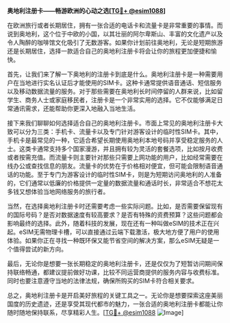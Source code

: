 **奥地利注册卡——畅游欧洲的心动之选[[TG💪+ @esim1088](https://t.me/s/esim1088)]**

在欧洲旅行或者长期居住，拥有一张合适的电话卡和流量卡是非常重要的事情。而说到奥地利，这个位于中欧的小国，以其壮丽的阿尔卑斯山、丰富的文化遗产以及令人陶醉的咖啡馆文化吸引了无数游客。如果你计划前往奥地利，无论是短期旅游还是长期居住，选择一款适合自己的奥地利注册卡将会让你的旅程更加便捷和愉快。

首先，让我们来了解一下奥地利的注册卡到底是什么。奥地利注册卡是一种需要用户在当地进行实名认证后才能使用的SIM卡。这种卡通常提供语音通话、短信服务以及移动数据流量的服务。对于那些需要在奥地利长时间停留的人群来说，比如留学生、商务人士或家庭移民者，注册卡是一个非常实用的选择。它不仅能够满足日常通讯需求，还能帮助你更深入地融入当地生活。

接下来我们聊聊如何选择适合自己的奥地利注册卡。市面上常见的奥地利注册卡大致可以分为三类：手机卡、流量卡以及专门针对游客设计的临时性SIM卡。其中，手机卡是最常见的一种，它适合希望长期使用奥地利本地号码并享受稳定服务的人士。这类卡通常支持多个国家漫游，并且拥有较为灵活的套餐选项，比如按月收费或者按需充值。而流量卡则主要针对那些只需要上网功能的用户，比如经常需要在线办公或查找信息的朋友。流量卡的优势在于价格相对便宜，但可能会限制语音通话的功能。至于专门为游客设计的临时性SIM卡，则是为短期访问奥地利的人准备的，它们通常以低廉的价格提供一定量的数据流量和通话时长，非常适合不想花太多钱又想体验当地网络服务的旅行者。

当然，在选择奥地利注册卡时还需要考虑一些实际问题。比如，是否需要保留现有的国际号码？是否对数据速度有较高要求？是否有特殊的资费预算？这些问题都会影响最终的选择。此外，随着科技的发展，现在还有一种叫做eSIM的技术正在兴起。eSIM无需物理卡槽，可以直接通过云端下载激活，极大地方便了用户的使用体验。如果你正在寻找一种既环保又能节省空间的解决方案，那么eSIM无疑是一个值得尝试的新方向。

最后，无论你是想要一张长期稳定的奥地利注册卡，还是仅仅为了短暂访问期间保持联络畅通，都建议提前做好功课，比较不同运营商提供的服务内容与收费标准。同时也要注意遵守当地的法律法规，确保所购买的SIM卡符合相关要求。

总之，奥地利注册卡是开启美好旅程的关键工具之一。无论你是想要探索这座美丽国度的历史遗迹，还是享受其现代都市的魅力，一张合适的奥地利注册卡都能让你随时随地保持联系，尽享精彩人生。[[TG💪+ @esim1088](https://t.me/s/esim1088) ![Image](https://i.postimg.cc/4NQfJmqS/Snipaste-2025-05-13-00-14-12.png)]